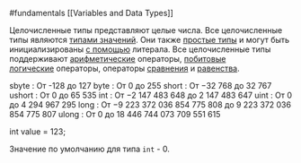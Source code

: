 #fundamentals 
[[Variables and Data Types]]

Целочисленные типы представляют целые числа. Все целочисленные типы являются [типами значений](https://learn.microsoft.com/ru-ru/dotnet/csharp/language-reference/builtin-types/value-types). Они также [простые типы](https://learn.microsoft.com/ru-ru/dotnet/csharp/language-reference/builtin-types/value-types#built-in-value-types) и могут быть инициализированы [с помощью](https://learn.microsoft.com/ru-ru/dotnet/csharp/language-reference/builtin-types/integral-numeric-types#integer-literals) литерала. Все целочисленные типы поддерживают [арифметические](https://learn.microsoft.com/ru-ru/dotnet/csharp/language-reference/operators/arithmetic-operators) операторы, [побитовые логические](https://learn.microsoft.com/ru-ru/dotnet/csharp/language-reference/operators/bitwise-and-shift-operators) операторы, операторы [сравнения](https://learn.microsoft.com/ru-ru/dotnet/csharp/language-reference/operators/comparison-operators) и [равенства](https://learn.microsoft.com/ru-ru/dotnet/csharp/language-reference/operators/equality-operators).

sbyte : От -128 до 127
byte  : От 0 до 255
short : От −32 768 до 32 767
ushort : От 0 до 65 535
int : От −2 147 483 648 до 2 147 483 647
uint : От 0 до 4 294 967 295
long : От −9 223 372 036 854 775 808 до 9 223 372 036 854 775 807
ulong : От 0 до 18 446 744 073 709 551 615

int value = 123;

Значение по умолчанию для типа `int` - 0.

